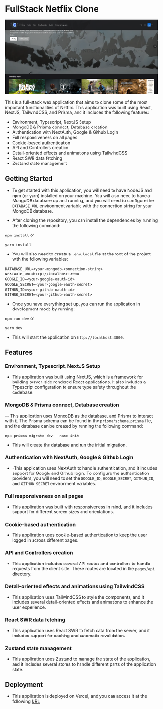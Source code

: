 # FullStack Netflix Clone

![pic1](pic1.png)

This is a full-stack web application that aims to clone some of the most important functionalities of Netflix. This application was built using React, NextJS, TailwindCSS, and Prisma, and it includes the following features:

- Environment, Typescript, NextJS Setup
- MongoDB & Prisma connect, Database creation
- Authentication with NextAuth, Google & Github Login
- Full responsiveness on all pages
- Cookie-based authentication
- API and Controllers creation
- Detail-oriented effects and animations using TailwindCSS
- React SWR data fetching
- Zustand state management

## Getting Started

- To get started with this application, you will need to have NodeJS and npm (or yarn) installed on your machine. You will also need to have a MongoDB database up and running, and you will need to configure the `DATABASE_URL` environment variable with the connection string for your MongoDB database.

- After cloning the repository, you can install the dependencies by running the following command:

`npm install`
or

`yarn install`




- You will also need to create a `.env.local` file at the root of the project with the following variables:

`DATABASE_URL=<your-mongodb-connection-string>` <br>
`NEXTAUTH_URL=http://localhost:3000` <br>
`GOOGLE_ID=<your-google-oauth-id>`<br>
`GOOGLE_SECRET=<your-google-oauth-secret>`<br>
`GITHUB_ID=<your-github-oauth-id>`<br>
`GITHUB_SECRET=<your-github-oauth-secret>`




- Once you have everything set up, you can run the application in development mode by running:

`npm run dev`
or

`yarn dev`



- This will start the application on `http://localhost:3000`.

## Features

### Environment, Typescript, NextJS Setup

- This application was built using NextJS, which is a framework for building server-side rendered React applications. It also includes a Typescript configuration to ensure type safety throughout the codebase.

### MongoDB & Prisma connect, Database creation

-- This application uses MongoDB as the database, and Prisma to interact with it. The Prisma schema can be found in the `prisma/schema.prisma` file, and the database can be created by running the following command:

`npx prisma migrate dev --name init`



- This will create the database and run the initial migration.

### Authentication with NextAuth, Google & Github Login

- -This application uses NextAuth to handle authentication, and it includes support for Google and Github login. To configure the authentication providers, you will need to set the `GOOGLE_ID`, `GOOGLE_SECRET`, `GITHUB_ID`, and `GITHUB_SECRET` environment variables.

### Full responsiveness on all pages

 - This application was built with responsiveness in mind, and it includes support for different screen sizes and orientations.

### Cookie-based authentication

- This application uses cookie-based authentication to keep the user logged in across different pages.

### API and Controllers creation

- This application includes several API routes and controllers to handle requests from the client side. These routes are located in the `pages/api` directory.

### Detail-oriented effects and animations using TailwindCSS

- This application uses TailwindCSS to style the components, and it includes several detail-oriented effects and animations to enhance the user experience.

### React SWR data fetching

- This application uses React SWR to fetch data from the server, and it includes support for caching and automatic revalidation.

### Zustand state management

- This application uses Zustand to manage the state of the application, and it includes several stores to handle different parts of the application state.

## Deployment

- This application is deployed on Vercel, and you can access it at the following [URL](https://netflix-clone-nine-black.vercel.app/)
